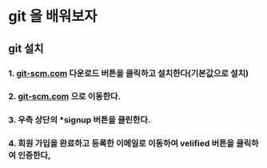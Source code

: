 # git 을 배워보자
##  git 설치
### 1. [git-scm.com](https://git-scm.com) 다운로드 버튼을 클릭하고 설치한다(기본값으로 설치)
### 2. [git-scm.com](https://github.com) 으로 이동한다.
### 3. 우측 상단의 ***signup** 버튼을 클린한다.
### 4. 회원 가입을 완료하고 등록한 이메일로 이동하여 velified 버튼을 클릭하여 인증한다,